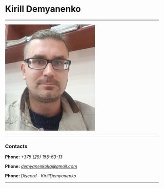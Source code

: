 # Kirill Demyanenko

***

![Me](me.jpg)

***

### Contacts

**Phone:** *+375 (29) 155-63-13*

**Phone:** *demyanenkokg@gmail.com*

**Phone:** *Discord - KirillDemyanenko*

***


